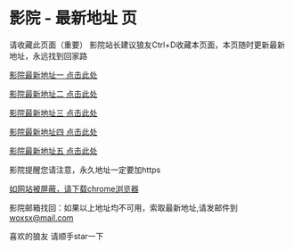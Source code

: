# 影院 - 最新地址 页

请收藏此页面（重要）
影院站长建议狼友Ctrl+D收藏本页面，本页随时更新最新地址，永远找到回家路

[影院最新地址一 点击此处](https://5gng.buzz/) 

[影院最新地址二 点击此处](https://5gnp.buzz/) 

[影院最新地址三 点击此处](https://5gnq.buzz/) 

[影院最新地址四 点击此处](https://5gnn.buzz/) 

[影院最新地址五 点击此处](https://5gnk.buzz/) 

影院提醒您请注意，永久地址一定要加https

[如网站被屏蔽，请下载chrome浏览器](https://8xe23.com/chrome_93.0.4577.82.apk) 

影院邮箱找回：如果以上地址均不可用，索取最新地址,请发邮件到 woxsx@mail.com

喜欢的狼友 请顺手star一下